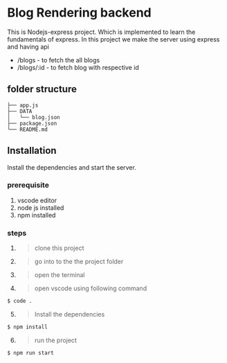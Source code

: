 # Blog Rendering backend

This is Nodejs-express project. Which is implemented to learn the fundamentals of express. In this project we make the server using express and having api

- /blogs - to fetch the all blogs
- /blogs/:id - to fetch blog with respective id

## folder structure

```
├── app.js
├── DATA
│   └── blog.json
├── package.json
└── README.md
```

## Installation

Install the dependencies and start the server.

### prerequisite

1. vscode editor
2. node js installed
3. npm installed

### steps

1. > clone this project
2. > go into to the the project folder
3. > open the terminal

4. > open vscode using following command

```sh
$ code .
```

5. > Install the dependencies

```sh
$ npm install

```

6. > run the project

```sh
$ npm run start
```
